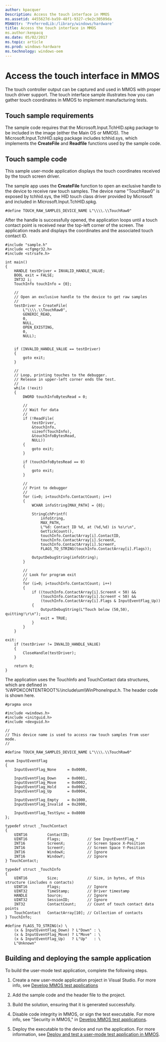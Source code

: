 ```yaml
---
author: kpacquer
Description: Access the touch interface in MMOS
ms.assetid: 4455627d-ba59-48f1-9327-c9e2c30509da
MSHAttr: 'PreferredLib:/library/windows/hardware'
title: Access the touch interface in MMOS
ms.author:kenpacq
ms.date: 05/02/2017
ms.topic: article
ms.prod: windows-hardware
ms.technology: windows-oem
---
```


# Access the touch interface in MMOS


The touch controller output can be captured and used in MMOS with proper touch driver support. The touch interface sample illustrates how you can gather touch coordinates in MMOS to implement manufacturing tests.

## <span id="Touch_sample_requirements"></span><span id="touch_sample_requirements"></span><span id="TOUCH_SAMPLE_REQUIREMENTS"></span>Touch sample requirements


The sample code requires that the Microsoft.Input.TchHID.spkg package to be included in the image (either the Main OS or MMOS). The Microsoft.Input.TchHID.spkg package includes tchhid.sys, which implements the **CreateFile** and **Readfile** functions used by the sample code.

## <span id="Touch_sample_code"></span><span id="touch_sample_code"></span><span id="TOUCH_SAMPLE_CODE"></span>Touch sample code


This sample user-mode application displays the touch coordinates received by the touch screen driver.

The sample app uses the **CreateFile** function to open an exclusive handle to the device to receive raw touch samples. The device name "TouchRaw0" is exposed by tchhid.sys, the HID touch class driver provided by Microsoft and included in Microsoft.Input.TchHID.spkg.

```
#define TOUCH_RAW_SAMPLES_DEVICE_NAME L"\\\\.\\TouchRaw0"
```

After the handle is successfully opened, the application loops until a touch contact point is received near the top-left corner of the screen. The application reads and displays the coordinates and the associated touch contact ID.

```
#include "sample.h"
#include <cfgmgr32.h>
#include <strsafe.h>

int main()
{
    HANDLE testDriver = INVALID_HANDLE_VALUE;
    BOOL exit = FALSE;
    INT32 i;
    TouchInfo touchInfo = {0};

    //
    // Open an exclusive handle to the device to get raw samples
    //
    testDriver = CreateFile(
        L"\\\\.\\TouchRaw0",
        GENERIC_READ,
        0,
        NULL,
        OPEN_EXISTING,
        0,
        NULL);


    if (INVALID_HANDLE_VALUE == testDriver)
    {
        goto exit;
    }

    //
    // Loop, printing touches to the debugger.
    // Release in upper-left corner ends the test.
    //
    while (!exit)
    {
        DWORD touchInfoBytesRead = 0;

        //
        // Wait for data
        //
        if (!ReadFile(
            testDriver,
            &touchInfo,
            sizeof(TouchInfo),
            &touchInfoBytesRead,
            NULL))
        {
            goto exit;
        }

        if (touchInfoBytesRead == 0)
        {
            goto exit;
        }

        //
        // Print to debugger
        //
        for (i=0; i<touchInfo.ContactCount; i++)
        {
            WCHAR infoString[MAX_PATH] = {0};

            StringCchPrintf(
                infoString,
                MAX_PATH,
                L"%d: Contact ID %d, at (%d,%d) is %s\r\n",
                GetTickCount(),
                touchInfo.ContactArray[i].ContactID,
                touchInfo.ContactArray[i].ScreenX,
                touchInfo.ContactArray[i].ScreenY,
                FLAGS_TO_STRING(touchInfo.ContactArray[i].Flags));
                
            OutputDebugString(infoString);
        }

        //
        // Look for program exit
        //
        for (i=0; i<touchInfo.ContactCount; i++)
        {
            if ((touchInfo.ContactArray[i].ScreenX < 50) &&
                (touchInfo.ContactArray[i].ScreenY < 50) &&
                (touchInfo.ContactArray[i].Flags & InputEventFlag_Up))
            {
                OutputDebugString(L"Touch below (50,50), quitting!\r\n");
                exit = TRUE;
            }
        }
    }

exit:
    if (testDriver != INVALID_HANDLE_VALUE)
    {
        CloseHandle(testDriver);
    }

    return 0;
}
```

The application uses the TouchInfo and TouchContact data structures, which are defined in %WPDKCONTENTROOT%\\include\\um\\WinPhoneInput.h. The header code is shown here.

```
#pragma once

#include <windows.h>
#include <initguid.h>
#include <devguid.h>

//
// This device name is used to access raw touch samples from user mode.
//

#define TOUCH_RAW_SAMPLES_DEVICE_NAME L"\\\\.\\TouchRaw0"

enum InputEventFlag
{
    InputEventFlag_None     = 0x0000,
    
    InputEventFlag_Down     = 0x0001,
    InputEventFlag_Move     = 0x0002,
    InputEventFlag_Hold     = 0x0002,
    InputEventFlag_Up       = 0x0004,
    
    InputEventFlag_Empty    = 0x1000,
    InputEventFlag_Invalid  = 0x2000,
    
    InputEventFlag_TestSync = 0x8000
};

typedef struct _TouchContact
{
    UINT16         ContactID;
    UINT16         Flags;            // See InputEventFlag_*
    INT16          ScreenX;          // Screen Space X-Position
    INT16          ScreenY;          // Screen Space Y-Position
    INT16          WindowX;          // Ignore
    INT16          WindowY;          // Ignore
} TouchContact;

typedef struct _TouchInfo
{
    UINT16         Size;             // Size, in bytes, of this structure (includes n contacts)
    UINT16         Flags;            // Ignore
    UINT32         TimeStamp;        // Driver timestamp
    HANDLE         Source;           // Ignore
    UINT32         SessionID;        // Ignore
    INT32          ContactCount;     // Count of touch contact data points
    TouchContact   ContactArray[10]; // Collection of contacts
} TouchInfo;

#define FLAGS_TO_STRING(x) \
    (x & InputEventFlag_Down) ? L"Down" : \
    (x & InputEventFlag_Move) ? L"Move" : \
    (x & InputEventFlag_Up)   ? L"Up"   : \
    L"Unknown"
```

## <span id="Building_and_deploying_the_sample_application"></span><span id="building_and_deploying_the_sample_application"></span><span id="BUILDING_AND_DEPLOYING_THE_SAMPLE_APPLICATION"></span>Building and deploying the sample application


To build the user-mode test application, complete the following steps.

1.  Create a new user-mode application project in Visual Studio. For more info, see [Develop MMOS test applications](develop-mmos-test-applications.md)

2.  Add the sample code and the header file to the project.

3.  Build the solution, ensuring that it is generated successfully.

4.  Disable code integrity in MMOS, or sign the test executable. For more info, see "Security in MMOS," in [Develop MMOS test applications](develop-mmos-test-applications.md).

5.  Deploy the executable to the device and run the application. For more information, see [Deploy and test a user-mode test application in MMOS](deploy-and-test-a-user-mode-test-application-in-mmos.md).

 

 





